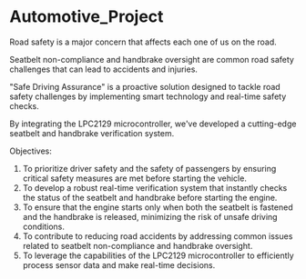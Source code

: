 # Automotive_Project
Road safety is a major concern that affects each one of us on the road.

Seatbelt non-compliance and handbrake oversight are common road safety 
challenges that can lead to accidents and injuries.

"Safe Driving Assurance" is a proactive solution designed to tackle road safety 
challenges by implementing smart technology and real-time safety checks.

By integrating the LPC2129 microcontroller, we've developed a cutting-edge 
seatbelt and handbrake verification system.

Objectives:

1) To prioritize driver safety and the safety of passengers by ensuring critical safety 
measures are met before starting the vehicle.
2) To develop a robust real-time verification system that instantly checks the status 
of the seatbelt and handbrake before starting the engine.
3) To ensure that the engine starts only when both the seatbelt is fastened and the 
handbrake is released, minimizing the risk of unsafe driving conditions.
4) To contribute to reducing road accidents by addressing common issues related to 
seatbelt non-compliance and handbrake oversight.
5) To leverage the capabilities of the LPC2129 microcontroller to efficiently process 
sensor data and make real-time decisions.
